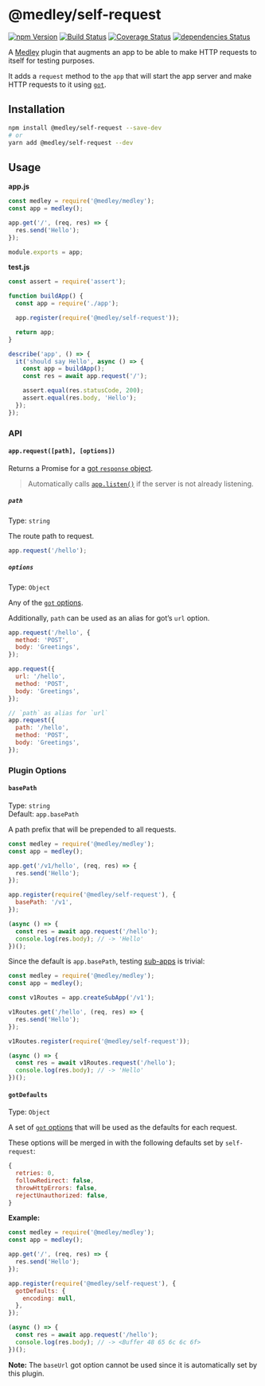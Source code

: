 # @medley/self-request

[![npm Version](https://img.shields.io/npm/v/@medley/self-request.svg)](https://www.npmjs.com/package/@medley/self-request)
[![Build Status](https://travis-ci.org/medleyjs/self-request.svg?branch=master)](https://travis-ci.org/medleyjs/self-request)
[![Coverage Status](https://coveralls.io/repos/github/medleyjs/self-request/badge.svg?branch=master)](https://coveralls.io/github/medleyjs/self-request?branch=master)
[![dependencies Status](https://img.shields.io/david/medleyjs/self-request.svg)](https://david-dm.org/medleyjs/self-request)

A [Medley](https://www.npmjs.com/package/@medley/medley) plugin that augments an app to be able to make HTTP requests to itself for testing purposes.

It adds a `request` method to the `app` that will start the app server and make HTTP requests to it using [`got`](https://www.npmjs.com/package/got).

## Installation

```sh
npm install @medley/self-request --save-dev
# or
yarn add @medley/self-request --dev
```

## Usage

**app.js**
```js
const medley = require('@medley/medley');
const app = medley();

app.get('/', (req, res) => {
  res.send('Hello');
});

module.exports = app;
```

**test.js**
```js
const assert = require('assert');

function buildApp() {
  const app = require('./app');

  app.register(require('@medley/self-request'));

  return app;
}

describe('app', () => {
  it('should say Hello', async () => {
    const app = buildApp();
    const res = await app.request('/');

    assert.equal(res.statusCode, 200);
    assert.equal(res.body, 'Hello');
  });
});
```

### API

#### `app.request([path], [options])`

Returns a Promise for a [got `response` object](https://www.npmjs.com/package/got#response).

> Automatically calls [`app.listen()`](https://github.com/medleyjs/medley/blob/master/docs/App.md#listen) if the server is not already listening.

##### `path`

Type: `string`

The route path to request.

```js
app.request('/hello');
```

##### `options`

Type: `Object`

Any of the [`got` options](https://www.npmjs.com/package/got#options).

Additionally, `path` can be used as an alias for got’s `url` option.

```js
app.request('/hello', {
  method: 'POST',
  body: 'Greetings',
});

app.request({
  url: '/hello',
  method: 'POST',
  body: 'Greetings',
});

// `path` as alias for `url`
app.request({
  path: '/hello',
  method: 'POST',
  body: 'Greetings',
});
```

### Plugin Options

#### `basePath`

Type: `string`<br>
Default: `app.basePath`

A path prefix that will be prepended to all requests.

```js
const medley = require('@medley/medley');
const app = medley();

app.get('/v1/hello', (req, res) => {
  res.send('Hello');
});

app.register(require('@medley/self-request'), {
  basePath: '/v1',
});

(async () => {
  const res = await app.request('/hello');
  console.log(res.body); // -> 'Hello'
})();
````

Since the default is `app.basePath`, testing [sub-apps](https://github.com/medleyjs/medley/blob/master/docs/App.md#createsubapp) is trivial:

```js
const medley = require('@medley/medley');
const app = medley();

const v1Routes = app.createSubApp('/v1');

v1Routes.get('/hello', (req, res) => {
  res.send('Hello');
});

v1Routes.register(require('@medley/self-request'));

(async () => {
  const res = await v1Routes.request('/hello');
  console.log(res.body); // -> 'Hello'
})();
````

#### `gotDefaults`

Type: `Object`

A set of [`got` options](https://www.npmjs.com/package/got#options) that will be used as the defaults for each request.

These options will be merged in with the following defaults set by `self-request`:

```js
{
  retries: 0,
  followRedirect: false,
  throwHttpErrors: false,
  rejectUnauthorized: false,
}
```

**Example:**

```js
const medley = require('@medley/medley');
const app = medley();

app.get('/', (req, res) => {
  res.send('Hello');
});

app.register(require('@medley/self-request'), {
  gotDefaults: {
    encoding: null,
  },
});

(async () => {
  const res = await app.request('/hello');
  console.log(res.body); // -> <Buffer 48 65 6c 6c 6f>
})();
```

**Note:** The `baseUrl` got option cannot be used since it is automatically set by this plugin.
